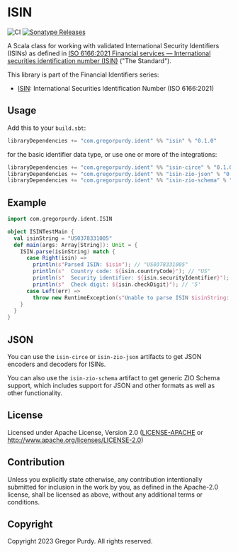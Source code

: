 # ISIN

![CI][Badge-CI] [![Sonatype Releases](https://img.shields.io/nexus/r/https/oss.sonatype.org/com.gregorpurdy.ident/isin_2.13.svg?label=Sonatype%20Release)](https://oss.sonatype.org/content/repositories/releases/com/gregorpurdy/ident/isin_2.13/)

A Scala class for working with validated International Security Identifiers
(ISINs) as defined in [ISO 6166:2021 Financial services — International
securities identification number
(ISIN)](https://www.iso.org/standard/78502.html) ("The Standard").

This library is part of the Financial Identifiers series:

* [ISIN](https://github.com/gnp/isin-sc/): International Securities Identification Number (ISO 6166:2021)


## Usage

Add this to your `build.sbt`:

```scala
libraryDependencies += "com.gregorpurdy.ident" %% "isin" % "0.1.0"
```

for the basic identifier data type, or use one or more of the integrations:

```scala
libraryDependencies += "com.gregorpurdy.ident" %% "isin-circe" % "0.1.0"
libraryDependencies += "com.gregorpurdy.ident" %% "isin-zio-json" % "0.1.0"
libraryDependencies += "com.gregorpurdy.ident" %% "isin-zio-schema" % "0.1.0"
```


## Example

```scala
import com.gregorpurdy.ident.ISIN

object ISINTestMain {
  val isinString = "US0378331005"
  def main(args: Array[String]): Unit = {
    ISIN.parse(isinString) match {
      case Right(isin) =>
        println(s"Parsed ISIN: $isin"); // "US0378331005"
        println(s"  Country code: ${isin.countryCode}"); // "US"
        println(s"  Security identifier: ${isin.securityIdentifier}"); // "037833100"
        println(s"  Check digit: ${isin.checkDigit}"); // '5'
      case Left(err) =>
        throw new RuntimeException(s"Unable to parse ISIN $isinString: $err")
    }
  }
}
```


## JSON

You can use the `isin-circe` or `isin-zio-json` artifacts to get JSON encoders and
decoders for ISINs.

You can also use the `isin-zio-schema` artifact to get generic ZIO Schema
support, which includes support for JSON and other formats as well as other
functionality.


## License

Licensed under Apache License, Version 2.0 ([LICENSE-APACHE](LICENSE-APACHE) or
http://www.apache.org/licenses/LICENSE-2.0)


## Contribution

Unless you explicitly state otherwise, any contribution intentionally submitted
for inclusion in the work by you, as defined in the Apache-2.0 license, shall be
licensed as above, without any additional terms or conditions.


## Copyright

Copyright 2023 Gregor Purdy. All rights reserved.

[Badge-CI]: https://github.com/gnp/isin-sc/workflows/CI/badge.svg
